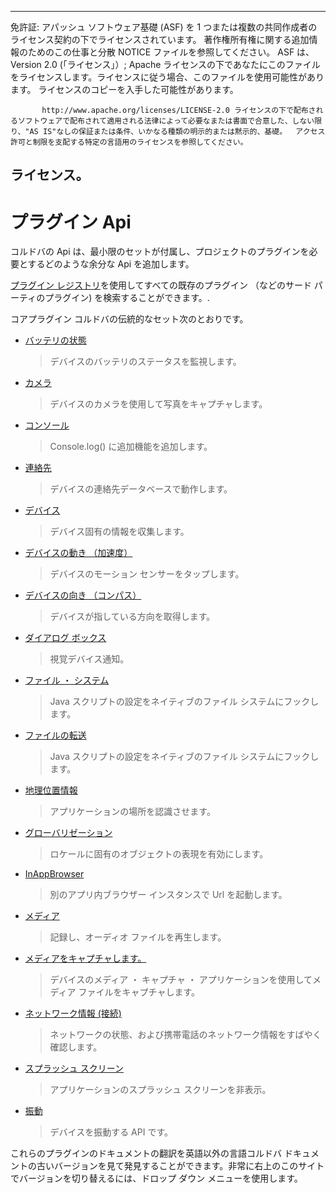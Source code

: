 ---

免許証: アパッシュ ソフトウェア基礎 (ASF) を 1 つまたは複数の共同作成者のライセンス契約の下でライセンスされています。 著作権所有権に関する追加情報のためのこの仕事と分散 NOTICE ファイルを参照してください。 ASF は、Version 2.0 (「ライセンス」）; Apache ライセンスの下であなたにこのファイルをライセンスします。ライセンスに従う場合、このファイルを使用可能性があります。 ライセンスのコピーを入手した可能性があります。

           http://www.apache.org/licenses/LICENSE-2.0 ライセンスの下で配布されるソフトウェアで配布されて適用される法律によって必要なまたは書面で合意した、しない限り、"AS IS"なしの保証または条件、いかなる種類の明示的または黙示的、基礎。  アクセス許可と制限を支配する特定の言語用のライセンスを参照してください。
    

## ライセンス。

# プラグイン Api

コルドバの Api は、最小限のセットが付属し、プロジェクトのプラグインを必要とするどのような余分な Api を追加します。

[プラグイン レジストリ][1]を使用してすべての既存のプラグイン （などのサード パーティのプラグイン) を検索することができます。.

 [1]: http://plugins.cordova.io/

コアプラグイン コルドバの伝統的なセット次のとおりです。

*   [バッテリの状態][2]
    
    > デバイスのバッテリのステータスを監視します。

*   [カメラ][3]
    
    > デバイスのカメラを使用して写真をキャプチャします。

*   [コンソール][4]
    
    > Console.log() に追加機能を追加します。

*   [連絡先][5]
    
    > デバイスの連絡先データベースで動作します。

*   [デバイス][6]
    
    > デバイス固有の情報を収集します。

*   [デバイスの動き （加速度）][7]
    
    > デバイスのモーション センサーをタップします。

*   [デバイスの向き （コンパス）][8]
    
    > デバイスが指している方向を取得します。

*   [ダイアログ ボックス][9]
    
    > 視覚デバイス通知。

*   [ファイル ・ システム][10]
    
    > Java スクリプトの設定をネイティブのファイル システムにフックします。

*   [ファイルの転送][11]
    
    > Java スクリプトの設定をネイティブのファイル システムにフックします。

*   [地理位置情報][12]
    
    > アプリケーションの場所を認識させます。

*   [グローバリゼーション][13]
    
    > ロケールに固有のオブジェクトの表現を有効にします。

*   [InAppBrowser][14]
    
    > 別のアプリ内ブラウザー インスタンスで Url を起動します。

*   [メディア][15]
    
    > 記録し、オーディオ ファイルを再生します。

*   [メディアをキャプチャします。][16]
    
    > デバイスのメディア ・ キャプチャ ・ アプリケーションを使用してメディア ファイルをキャプチャします。

*   [ネットワーク情報 (接続)][17]
    
    > ネットワークの状態、および携帯電話のネットワーク情報をすばやく確認します。

*   [スプラッシュ スクリーン][18]
    
    > アプリケーションのスプラッシュ スクリーンを非表示。

*   [振動][19]
    
    > デバイスを振動する API です。

 [2]: http://plugins.cordova.io/#/package/org.apache.cordova.battery-status
 [3]: http://plugins.cordova.io/#/package/org.apache.cordova.camera
 [4]: http://plugins.cordova.io/#/package/org.apache.cordova.console
 [5]: http://plugins.cordova.io/#/package/org.apache.cordova.contacts
 [6]: http://plugins.cordova.io/#/package/org.apache.cordova.device
 [7]: http://plugins.cordova.io/#/package/org.apache.cordova.device-motion
 [8]: http://plugins.cordova.io/#/package/org.apache.cordova.device-orientation
 [9]: http://plugins.cordova.io/#/package/org.apache.cordova.dialogs
 [10]: http://plugins.cordova.io/#/package/org.apache.cordova.file
 [11]: http://plugins.cordova.io/#/package/org.apache.cordova.file-transfer
 [12]: http://plugins.cordova.io/#/package/org.apache.cordova.geolocation
 [13]: http://plugins.cordova.io/#/package/org.apache.globalization
 [14]: http://plugins.cordova.io/#/package/org.apache.cordova.inappbrowser
 [15]: http://plugins.cordova.io/#/package/org.apache.cordova.media
 [16]: http://plugins.cordova.io/#/package/org.apache.cordova.media-capture
 [17]: http://plugins.cordova.io/#/package/org.apache.cordova.network-information
 [18]: http://plugins.cordova.io/#/package/org.apache.cordova.splashscreen
 [19]: http://plugins.cordova.io/#/package/org.apache.cordova.vibration

これらのプラグインのドキュメントの翻訳を英語以外の言語コルドバ ドキュメントの古いバージョンを見て発見することができます。非常に右上のこのサイトでバージョンを切り替えるには、ドロップ ダウン メニューを使用します。